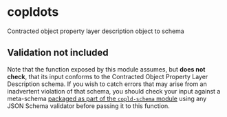 # copldots

Contracted object property layer description object to schema

## Validation not included

Note that the function exposed by this module assumes, but **does not check**, that its input conforms to the Contracted Object Property Layer Description schema. If you wish to catch errors that may arise from an inadvertent violation of that schema, you should check your input against a meta-schema [packaged as part of the `copld-schema` module](https://github.com/opws/copld-schema) using any JSON Schema validator before passing it to this function.

